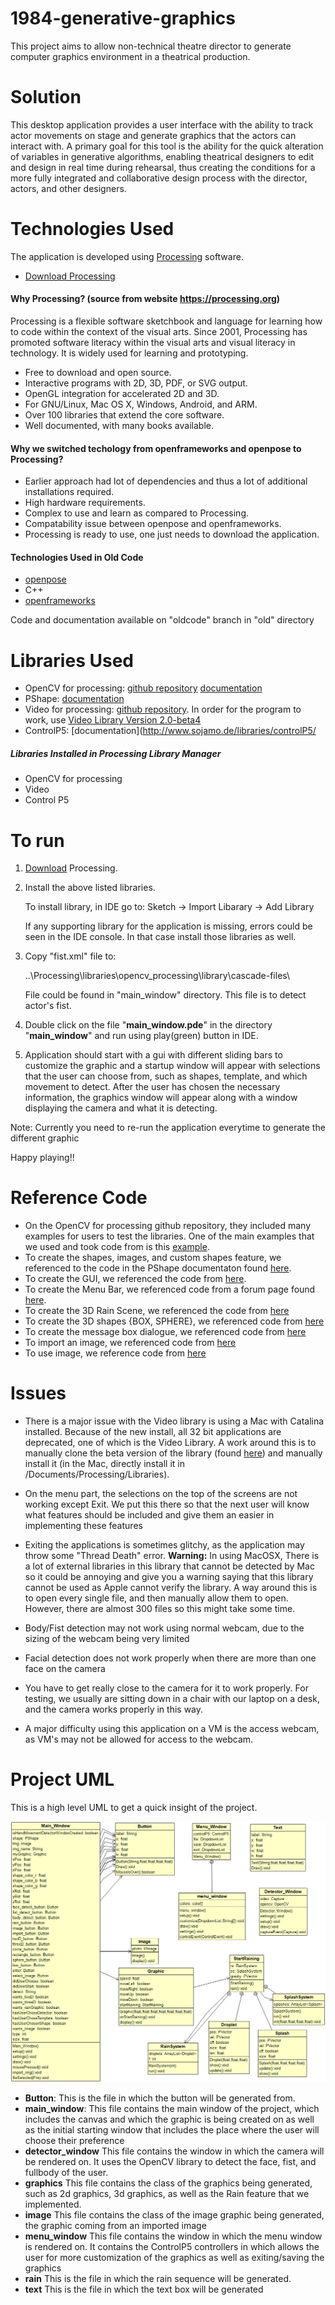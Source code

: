 # 1984-generative-graphics
This project aims to allow non-technical theatre director to generate computer graphics environment in a theatrical production. 

# Solution
This desktop application provides a user interface with the ability to track actor movements on stage and generate graphics that the actors can interact with. A primary goal for this tool is the ability for the quick alteration of variables in generative algorithms, enabling theatrical designers to edit and design in real time during rehearsal, thus creating the conditions for a more fully integrated and collaborative design process with the director, actors, and other designers. 


# Technologies Used
The application is developed using [Processing](https://processing.org/) software.

* [Download Processing](https://processing.org/download/)


#### Why Processing? (source from website https://processing.org)

Processing is a flexible software sketchbook and language for learning how to code within the context of the visual arts. Since 2001, Processing has promoted software literacy within the visual arts and visual literacy in technology. It is widely used for learning and prototyping.

* Free to download and open source.
* Interactive programs with 2D, 3D, PDF, or SVG output.
* OpenGL integration for accelerated 2D and 3D.
* For GNU/Linux, Mac OS X, Windows, Android, and ARM.
* Over 100 libraries that extend the core software.
* Well documented, with many books available.


#### Why we switched techology from openframeworks and openpose to Processing?

* Earlier approach had lot of dependencies and thus a lot of additional installations required.
* High hardware requirements.
* Complex to use and learn as compared to Processing.
* Compatability issue between openpose and openframeworks.
* Processing is ready to use, one just needs to download the application.


#### Technologies Used in Old Code
* [openpose](https://github.com/CMU-Perceptual-Computing-Lab/openpose)
* C++
* [openframeworks](https://openframeworks.cc/about/)

Code and documentation available on "oldcode" branch in "old" directory


# Libraries Used

* OpenCV for processing: [github repository](https://github.com/atduskgreg/opencv-processing) [documentation](http://atduskgreg.github.io/opencv-processing/reference/)
* PShape: [documentation](https://processing.github.io/processing-javadocs/core/processing/core/PShape.html)
* Video for processing: [github repository](https://github.com/processing/processing-video). In order for the program to work, use [Video Library Version 2.0-beta4](https://github.com/processing/processing-video/releases)
* ControlP5: [documentation](http://www.sojamo.de/libraries/controlP5/

##### Libraries Installed in Processing Library Manager

* OpenCV for processing
* Video
* Control P5


# To run

1. [Download](https://processing.org/download/) Processing.

2. Install the above listed libraries.

    To install library, in IDE go to: 
    Sketch -> Import Libarary -> Add Library
    
    If any supporting library for the application is missing, errors could be seen in the IDE console. In that case install those libraries as well.

3. Copy "fist.xml" file to:

    ..\Processing\libraries\opencv_processing\library\cascade-files\

    File could be found in "main_window" directory. This file is to detect actor's fist.

4. Double click on the file "**main_window.pde**" in the directory "**main_window**" and run using play(green) button in IDE. 

5. Application should start with a gui with different sliding bars to customize the graphic and a startup window will appear with selections that the user can choose from, such as shapes, template, and which movement to detect. After the user has chosen the necessary information, the graphics window will appear along with a window displaying the camera and what it is detecting.

Note: Currently you need to re-run the application everytime to generate the different graphic

Happy playing!!


# Reference Code

* On the OpenCV for processing github repository, they included many examples for users to test the libraries. One of the main examples that we used and took code from is this [example](https://github.com/atduskgreg/opencv-processing/tree/master/examples/LiveCamTest).
* To create the shapes, images, and custom shapes feature, we referenced to the code in the PShape documentaton found [here](https://processing.org/tutorials/pshape/).
* To create the GUI, we referenced the code from [here](https://www.kasperkamperman.com/blog/processing-code/controlp5-library-example1/).
* To create the Menu Bar, we referenced code from a forum page found [here](https://forum.processing.org/two/discussion/12202/is-there-a-way-to-associate-a-menu-bar-with-the-sketch-frame).
* To create the 3D Rain Scene, we referenced the code from [here](https://discourse.processing.org/t/simple-3d-rain-simulation/10834)
* To create the 3D shapes {BOX, SPHERE}, we referenced code from [here](https://processing.org/examples/primitives3d.html)
* To create the message box dialogue, we referenced code from [here](https://forum.processing.org/two/discussion/4764/how-to-make-a-popup-window)
* To import an image, we referenced code from [here](https://stackoverflow.com/questions/16302332/how-could-i-choose-one-particular-file-to-load-with-loadstrings)
* To use image, we reference code from [here](https://processing.org/reference/PImage.html)


# Issues

* There is a major issue with the Video library is using a Mac with Catalina installed. Because of the new install, all 32 bit applications are deprecated, one of which is the Video Library. A work around this is to manually clone the beta version of the library (found [here](https://github.com/processing/processing-video/releases/tag/r6-v2.0-beta4))
and manually install it (in the Mac, directly install it in /Documents/Processing/Libraries). 
* On the menu part, the selections on the top of the screens are not working except Exit. We put this there so that the next user will know what features should be included and give them an easier in implementing these features
* Exiting the applications is sometimes glitchy, as the application may throw some "Thread Death" error. 
**Warning:** In using MacOSX, There is a lot of external libraries in this library that cannot be detected by Mac so it could be annoying and give you a warning saying that this library cannot be used as Apple cannot verify the library. A way around this is to open every single file, and then manually allow them to open. However, there are almost 300 files so this might take some time.

* Body/Fist detection may not work using normal webcam, due to the sizing of the webcam being very limited
* Facial detection does not work properly when there are more than one face on the camera
* You have to get really close to the camera for it to work properly. For testing, we usually are sitting down in a chair with our laptop on a desk, and the camera works properly in this way.
* A major difficulty using this application on a VM is the access webcam, as VM's may not be allowed for access to the webcam.


# Project UML

This is a high level UML to get a quick insight of the project.

![1984GenerativeGrpahicsProjectUML](main_windowUML.png "main_windowUML")

* **Button**: This is the file in which the button will be generated from.
* **main_window**: This file contains the main window of the project, which includes the canvas and which the graphic is being created on as well as the initial starting window that includes the place where the user will choose their preference
* **detector_window** This file contains the window in which the camera will be rendered on. It uses the OpenCV library to detect the face, fist, and fullbody of the user. 
* **graphics** This file contains the class of the graphics being generated, such as 2d graphics, 3d graphics, as well as the Rain feature that we implemented.
* **image** This file contains the class of the image graphic being generated, the graphic coming from an imported image
* **menu_window** This file contains the window in which the menu window is rendered on. It contains the ControlP5 controllers in which allows the user for more customization of the graphics as well as exiting/saving the graphics
* **rain** This is the file in which the rain sequence will be generated. 
* **text** This is the file in which the text box will be generated

